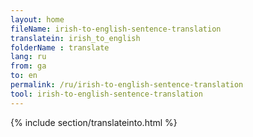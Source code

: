 ```yaml
---
layout: home
fileName: irish-to-english-sentence-translation
translatein: irish_to_english
folderName : translate
lang: ru
from: ga
to: en
permalink: /ru/irish-to-english-sentence-translation
tool: irish-to-english-sentence-translation
---
```

{% include section/translateinto.html %}